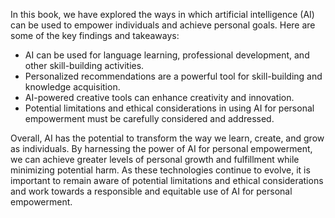 

In this book, we have explored the ways in which artificial intelligence (AI) can be used to empower individuals and achieve personal goals. Here are some of the key findings and takeaways:

* AI can be used for language learning, professional development, and other skill-building activities.
* Personalized recommendations are a powerful tool for skill-building and knowledge acquisition.
* AI-powered creative tools can enhance creativity and innovation.
* Potential limitations and ethical considerations in using AI for personal empowerment must be carefully considered and addressed.

Overall, AI has the potential to transform the way we learn, create, and grow as individuals. By harnessing the power of AI for personal empowerment, we can achieve greater levels of personal growth and fulfillment while minimizing potential harm. As these technologies continue to evolve, it is important to remain aware of potential limitations and ethical considerations and work towards a responsible and equitable use of AI for personal empowerment.

